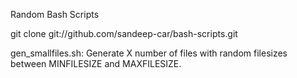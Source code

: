 Random Bash Scripts

git clone git://github.com/sandeep-car/bash-scripts.git

gen_smallfiles.sh: Generate X number of files with random filesizes between MINFILESIZE and MAXFILESIZE. 
